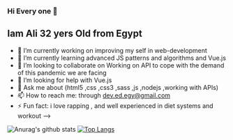 ### Hi Every one 👋
## Iam Ali 32 yers Old from Egypt 

- 🔭 I’m currently working on improving my self in web-development 
- 🌱 I’m currently learning  advanced JS patterns and algorithms  and Vue.js 
- 👯 I’m looking to collaborate on Working on API to cope with the demand of this pandemic we are facing
- 🤔 I’m looking for help with  Vue.js
- 💬 Ask me about   (html5 ,css ,css3 ,sass ,js ,nodejs ,working with APIs) 
- 📫 How to reach me: through dev.ed.egy@gmail.com
- ⚡ Fun fact: i love rapping  , and well experienced in diet systems and workout 
-->

![Anurag's github stats](https://github-readme-stats.vercel.app/api?username=Arigatouz&show_icons=true&theme=radical)
[![Top Langs](https://github-readme-stats.vercel.app/api/top-langs/?username=Arigatouz&hide=javascript,html&theme=radical)](https://github.com/Arigatouz/github-readme-stats)


